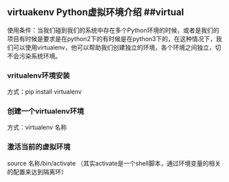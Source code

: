 ## virtuakenv Python虚拟环境介绍 ##virtual
使用条件：当我们碰到我们的系统中存在多个Python环境的时候，或者是我们的项目有时候是要求是在python2下的有时候是在python3下的，在这种情况下，我们可以使用virtualenv，他可以帮助我们创建独立的环境，各个环境之间独立，切不会污染系统环境。 
### vritualenv环境安装 ###
方式：pip install virtualenv
### 创建一个virtualenv环境 ###
方式：virtualenv 名称
### 激活当前的虚拟环境 ###
source 名称/bin/activate
（其实activate是一个shell脚本，通过环境变量的相关的配置来达到隔离环）
